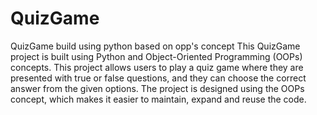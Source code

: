 # QuizGame
QuizGame build using python based on opp's concept
This QuizGame project is built using Python and Object-Oriented Programming (OOPs) concepts. This project allows users to play a quiz game where they are presented with true or false questions, and they can choose the correct answer from the given options. The project is designed using the OOPs concept, which makes it easier to maintain, expand and reuse the code.
